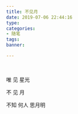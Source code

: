 ```yaml
---
title: 不见月
date: 2019-07-06 22:44:16
type: 
categories: 
- 随笔
tags:
banner: 

---
```


<br />

唯
见
星光

不
见
                月

不知
        何人
思月明